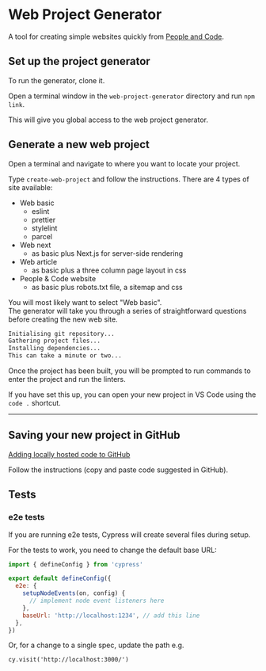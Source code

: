 # Web Project Generator

A tool for creating simple websites quickly from [People and Code](https://people-and-code.com/).

## Set up the project generator

To run the generator, clone it.

Open a terminal window in the `web-project-generator` directory and run `npm link`.

This will give you global access to the web project generator.

## Generate a new web project

Open a terminal and navigate to where you want to locate your project.

Type `create-web-project` and follow the instructions. There are 4 types of site available:

- Web basic
  - eslint
  - prettier
  - stylelint
  - parcel
- Web next
  - as basic plus Next.js for server-side rendering
- Web article
  - as basic plus a three column page layout in css
- People & Code website
  - as basic plus robots.txt file, a sitemap and css

You will most likely want to select "Web basic".  
The generator will take you through a series of straightforward questions before creating the new web site.

```bash
Initialising git repository...
Gathering project files...
Installing dependencies...
This can take a minute or two...
```

Once the project has been built, you will be prompted to run commands to enter the project and run the linters.

If you have set this up, you can open your new project in VS Code using the `code .` shortcut.

---

## Saving your new project in GitHub

[Adding locally hosted code to GitHub](https://docs.github.com/en/migrations/importing-source-code/using-the-command-line-to-import-source-code/adding-locally-hosted-code-to-github)

Follow the instructions (copy and paste code suggested in GitHub).

## Tests

### e2e tests

If you are running e2e tests, Cypress will create several files during setup.

For the tests to work, you need to change the default base URL:

```js
import { defineConfig } from 'cypress'

export default defineConfig({
  e2e: {
    setupNodeEvents(on, config) {
      // implement node event listeners here
    },
    baseUrl: 'http://localhost:1234', // add this line
  },
})
```

Or, for a change to a single spec, update the path e.g.

`cy.visit('http://localhost:3000/')`
